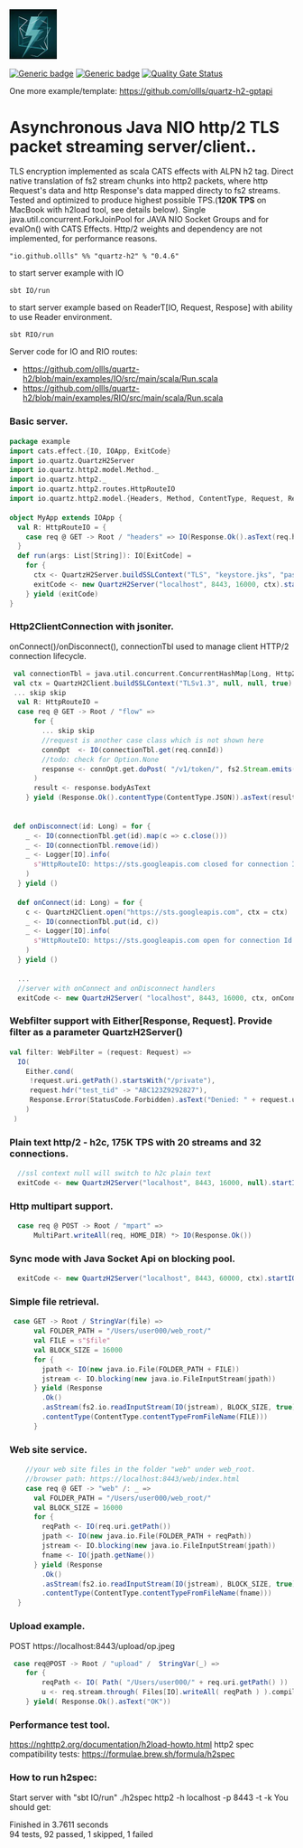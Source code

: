 
<img src="quartz-h2.jpeg" width="84" title="quartz-h2"/>

[![Generic badge](https://img.shields.io/badge/quartz--h2-v0.4.6-blue)](https://repo1.maven.org/maven2/io/github/ollls/quartz-h2_3/0.4.6/)
[![Generic badge](https://img.shields.io/badge/Hello%20World-template-red)](https://github.com/ollls/json-template-qh2)
[![Quality Gate Status](https://sonarcloud.io/api/project_badges/measure?project=ollls_quartz-h2&metric=alert_status)](https://sonarcloud.io/summary/new_code?id=ollls_quartz-h2)

One more example/template: https://github.com/ollls/quartz-h2-gptapi

# Asynchronous Java NIO **http/2 TLS** packet streaming server/client..

TLS encryption implemented as scala CATS effects with ALPN h2 tag. Direct native translation of fs2 stream chunks into http2 packets, where http Request's data and http Response's data mapped directy to fs2 streams. Tested and optimized to produce highest possible TPS.(**120K TPS** on MacBook with h2load tool, see details below). Single java.util.concurrent.ForkJoinPool for JAVA NIO Socket Groups and for evalOn() with CATS Effects. Http/2 weights and dependency are not implemented, for performance reasons. 

```
"io.github.ollls" %% "quartz-h2" % "0.4.6"
```
to start server example with IO
```
sbt IO/run
```
to start server example based on ReaderT[IO, Request, Respose] with ability to use Reader environment.
```
sbt RIO/run
```
Server code for IO and RIO routes:
* https://github.com/ollls/quartz-h2/blob/main/examples/IO/src/main/scala/Run.scala
* https://github.com/ollls/quartz-h2/blob/main/examples/RIO/src/main/scala/Run.scala


### Basic server.
```scala
package example
import cats.effect.{IO, IOApp, ExitCode}
import io.quartz.QuartzH2Server
import io.quartz.http2.model.Method._
import io.quartz.http2._
import io.quartz.http2.routes.HttpRouteIO
import io.quartz.http2.model.{Headers, Method, ContentType, Request, Response}

object MyApp extends IOApp {
  val R: HttpRouteIO = {
    case req @ GET -> Root / "headers" => IO(Response.Ok().asText(req.headers.printHeaders))
  }
  def run(args: List[String]): IO[ExitCode] =
    for {
      ctx <- QuartzH2Server.buildSSLContext("TLS", "keystore.jks", "password")
      exitCode <- new QuartzH2Server("localhost", 8443, 16000, ctx).startIO(R, sync = false)
    } yield (exitCode)
}
```

### Http2ClientConnection with jsoniter. 

onConnect()/onDisconnect(), connectionTbl used to manage client HTTP/2 connection lifecycle.

```scala
 val connectionTbl = java.util.concurrent.ConcurrentHashMap[Long, Http2ClientConnection](100).asScala
 val ctx = QuartzH2Client.buildSSLContext("TLSv1.3", null, null, true)
 ... skip skip 
  val R: HttpRouteIO = 
  case req @ GET -> Root / "flow" =>
      for {
        ... skip skip
        //request is another case class which is not shown here
        connOpt  <- IO(connectionTbl.get(req.connId))
        //todo: check for Option.None
        response <- connOpt.get.doPost( "/v1/token/", fs2.Stream.emits(writeToArray(request)), Headers().contentType( ContentType.JSON )
      )
      result <- response.bodyAsText
    } yield (Response.Ok().contentType(ContentType.JSON)).asText(result)

 
 def onDisconnect(id: Long) = for {
    _ <- IO(connectionTbl.get(id).map(c => c.close()))
    _ <- IO(connectionTbl.remove(id))
    _ <- Logger[IO].info(
      s"HttpRouteIO: https://sts.googleapis.com closed for connection Id = $id"
    )
  } yield ()

  def onConnect(id: Long) = for {
    c <- QuartzH2Client.open("https://sts.googleapis.com", ctx = ctx)
    _ <- IO(connectionTbl.put(id, c))
    _ <- Logger[IO].info(
      s"HttpRouteIO: https://sts.googleapis.com open for connection Id = $id"
    )
  } yield ()
  
  ...
  //server with onConnect and onDisconnect handlers
  exitCode <- new QuartzH2Server( "localhost", 8443, 16000, ctx, onConnect = onConnect, onDisconnect = onDisconnect).startIO(R, sync = false)

```


### Webfilter support with Either[Response, Request]. Provide filter as a parameter QuartzH2Server()
```scala
val filter: WebFilter = (request: Request) =>
  IO(
    Either.cond(
     !request.uri.getPath().startsWith("/private"),
     request.hdr("test_tid" -> "ABC123Z9292827"),
     Response.Error(StatusCode.Forbidden).asText("Denied: " + request.uri.getPath())
    )
 )    
```
### Plain text http/2 - h2c, 175K TPS with 20 streams and 32 connections.
```scala
  //ssl context null will switch to h2c plain text
  exitCode <- new QuartzH2Server("localhost", 8443, 16000, null).startIO(R, filter, sync = false)
```  
### Http multipart support.
```scala
  case req @ POST -> Root / "mpart" =>
      MultiPart.writeAll(req, HOME_DIR) *> IO(Response.Ok())
```
### Sync mode with Java Socket Api on blocking pool.
```scala
  exitCode <- new QuartzH2Server("localhost", 8443, 60000, ctx).startIO( R, sync = false)
```
### Simple file retrieval.
```scala
 case GET -> Root / StringVar(file) =>
      val FOLDER_PATH = "/Users/user000/web_root/"
      val FILE = s"$file"
      val BLOCK_SIZE = 16000
      for {
        jpath <- IO(new java.io.File(FOLDER_PATH + FILE))
        jstream <- IO.blocking(new java.io.FileInputStream(jpath))
      } yield (Response
        .Ok()
        .asStream(fs2.io.readInputStream(IO(jstream), BLOCK_SIZE, true))
        .contentType(ContentType.contentTypeFromFileName(FILE)))
      } 
```

### Web site service.
```scala
    //your web site files in the folder "web" under web_root.    
    //browser path: https://localhost:8443/web/index.html
    case req @ GET -> "web" /: _ =>
      val FOLDER_PATH = "/Users/user000/web_root/"
      val BLOCK_SIZE = 16000
      for {
        reqPath <- IO(req.uri.getPath())
        jpath <- IO(new java.io.File(FOLDER_PATH + reqPath))
        jstream <- IO.blocking(new java.io.FileInputStream(jpath))
        fname <- IO(jpath.getName())
      } yield (Response
        .Ok()
        .asStream(fs2.io.readInputStream(IO(jstream), BLOCK_SIZE, true))
        .contentType(ContentType.contentTypeFromFileName(fname)))
  }
  ```
### Upload example.

POST https://localhost:8443/upload/op.jpeg
```scala
 case req@POST -> Root / "upload" /  StringVar(_) => 
    for {
        reqPath <- IO( Path( "/Users/user000/" + req.uri.getPath() ))
        u <- req.stream.through( Files[IO].writeAll( reqPath ) ).compile.drain
    } yield( Response.Ok().asText("OK"))
```


### Performance test tool.

https://nghttp2.org/documentation/h2load-howto.html
http2 spec compatibility tests: https://formulae.brew.sh/formula/h2spec

### How to run h2spec:

Start server with "sbt IO/run"
./h2spec http2 -h localhost -p 8443 -t -k
You should get:

Finished in 3.7611 seconds<br>
94 tests, 92 passed, 1 skipped, 1 failed<br>
